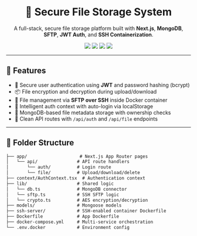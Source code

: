 <h1 align="center">🔐 Secure File Storage System</h1>
<p align="center">
  A full-stack, secure file storage platform built with <b>Next.js</b>, <b>MongoDB</b>, <b>SFTP</b>, <b>JWT Auth</b>, and <b>SSH Containerization</b>.
</p>

<p align="center">
  <img src="https://img.shields.io/badge/next.js-13-blue?logo=next.js" />
  <img src="https://img.shields.io/badge/docker-compose-blue?logo=docker" />
  <img src="https://img.shields.io/badge/mongodb-atlas-green?logo=mongodb" />
  <img src="https://img.shields.io/badge/sftp-secure%20transfer-red?logo=linux" />
</p>

---

## 🚀 Features

<ul>
  <li>🔐 Secure user authentication using <b>JWT</b> and password hashing (bcrypt)</li>
  <li>📦 File encryption and decryption during upload/download</li>
  <li>📂 File management via <b>SFTP over SSH</b> inside Docker container</li>
  <li>🧠 Intelligent auth context with auto-login via localStorage</li>
  <li>📁 MongoDB-based file metadata storage with ownership checks</li>
  <li>📜 Clean API routes with <code>/api/auth</code> and <code>/api/file</code> endpoints</li>
</ul>

---

## 📁 Folder Structure

```txt
├── app/                    # Next.js App Router pages
│   └── api/               # API route handlers
│       └── auth/          # Login route
│       └── file/          # Upload/download/delete
├── context/AuthContext.tsx  # Authentication context
├── lib/                   # Shared logic
│   └── db.ts              # MongoDB connector
│   └── sftp.ts            # SSH SFTP logic
│   └── crypto.ts          # AES encryption/decryption
├── models/                # Mongoose models
├── ssh-server/            # SSH-enabled container Dockerfile
├── Dockerfile             # App Dockerfile
├── docker-compose.yml     # Multi-service orchestration
└── .env.docker            # Environment config
```
